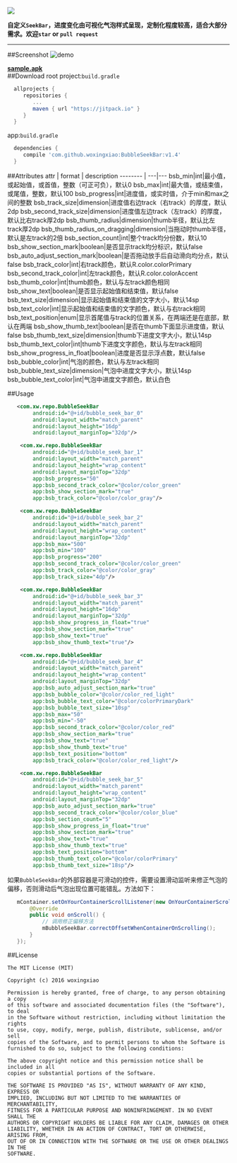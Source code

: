[![](https://jitpack.io/v/woxingxiao/BubbleSeekBar.svg)](https://jitpack.io/#woxingxiao/BubbleSeekBar)  
  
**自定义`SeekBar`，进度变化由可视化气泡样式呈现，定制化程度较高，适合大部分需求。欢迎`star` or `pull request`**  
****
##Screenshot
![demo](https://github.com/woxingxiao/BubbleSeekBar/blob/master/demo.gif)  

[**sample.apk**](https://github.com/woxingxiao/BubbleSeekBar/raw/master/sample.apk)  
##Download
root project:`build.gradle`
```groovy
  allprojects {
	 repositories {
		...
		maven { url "https://jitpack.io" }
	 }
  }
```
app:`build.gradle`
```groovy
  dependencies {
     compile 'com.github.woxingxiao:BubbleSeekBar:v1.4'
  }
```  
##Attributes
attr | format | description
-------- | ---|---
bsb_min|int|最小值，或起始值，或首值，整数（可正可负），默认0
bsb_max|int|最大值，或结束值，或尾值，整数，默认100
bsb_progress|int|进度值，或实时值，介于min和max之间的整数
bsb_track_size|dimension|进度值右边track（右track）的厚度，默认2dp
bsb_second_track_size|dimension|进度值左边track（左track）的厚度，默认比右track厚2dp
bsb_thumb_radius|dimension|thumb半径，默认比左track厚2dp
bsb_thumb_radius_on_dragging|dimension|当拖动时thumb半径，默认是左track的2倍
bsb_section_count|int|整个track均分份数，默认10
bsb_show_section_mark|boolean|是否显示track均分标识，默认false
bsb_auto_adjust_section_mark|boolean|是否拖动放手后自动滑向均分点，默认false
bsb_track_color|int|右track颜色，默认R.color.colorPrimary
bsb_second_track_color|int|左track颜色，默认R.color.colorAccent
bsb_thumb_color|int|thumb颜色，默认与左track颜色相同
bsb_show_text|boolean|是否显示起始值和结束值，默认false
bsb_text_size|dimension|显示起始值和结束值的文字大小，默认14sp
bsb_text_color|int|显示起始值和结束值的文字颜色，默认与右track相同
bsb_text_position|enum|显示首尾值与track的位置关系，在两端还是在底部，默认在两端
bsb_show_thumb_text|boolean|是否在thumb下面显示进度值，默认false
bsb_thumb_text_size|dimension|thumb下进度文字大小，默认14sp
bsb_thumb_text_color|int|thumb下进度文字颜色，默认与左track相同
bsb_show_progress_in_float|boolean|进度是否显示浮点数，默认false
bsb_bubble_color|int|气泡的颜色，默认与左track相同
bsb_bubble_text_size|dimension|气泡中进度文字大小，默认14sp
bsb_bubble_text_color|int|气泡中进度文字颜色，默认白色  

##Usage
```xml
   <com.xw.repo.BubbleSeekBar
        android:id="@+id/bubble_seek_bar_0"
        android:layout_width="match_parent"
        android:layout_height="16dp"
        android:layout_marginTop="32dp"/>

    <com.xw.repo.BubbleSeekBar
        android:id="@+id/bubble_seek_bar_1"
        android:layout_width="match_parent"
        android:layout_height="wrap_content"
        android:layout_marginTop="32dp"
        app:bsb_progress="50"
        app:bsb_second_track_color="@color/color_green"
        app:bsb_show_section_mark="true"
        app:bsb_track_color="@color/color_gray"/>

    <com.xw.repo.BubbleSeekBar
        android:id="@+id/bubble_seek_bar_2"
        android:layout_width="match_parent"
        android:layout_height="wrap_content"
        android:layout_marginTop="32dp"
        app:bsb_max="500"
        app:bsb_min="100"
        app:bsb_progress="200"
        app:bsb_second_track_color="@color/color_green"
        app:bsb_track_color="@color/color_gray"
        app:bsb_track_size="4dp"/>

    <com.xw.repo.BubbleSeekBar
        android:id="@+id/bubble_seek_bar_3"
        android:layout_width="match_parent"
        android:layout_height="16dp"
        android:layout_marginTop="32dp"
        app:bsb_show_progress_in_float="true"
        app:bsb_show_section_mark="true"
        app:bsb_show_text="true"
        app:bsb_show_thumb_text="true"/>

    <com.xw.repo.BubbleSeekBar
        android:id="@+id/bubble_seek_bar_4"
        android:layout_width="match_parent"
        android:layout_height="wrap_content"
        android:layout_marginTop="32dp"
        app:bsb_auto_adjust_section_mark="true"
        app:bsb_bubble_color="@color/color_red_light"
        app:bsb_bubble_text_color="@color/colorPrimaryDark"
        app:bsb_bubble_text_size="10sp"
        app:bsb_max="50"
        app:bsb_min="-50"
        app:bsb_second_track_color="@color/color_red"
        app:bsb_show_section_mark="true"
        app:bsb_show_text="true"
        app:bsb_show_thumb_text="true"
        app:bsb_text_position="bottom"
        app:bsb_track_color="@color/color_red_light"/>

    <com.xw.repo.BubbleSeekBar
        android:id="@+id/bubble_seek_bar_5"
        android:layout_width="match_parent"
        android:layout_height="wrap_content"
        android:layout_marginTop="32dp"
        app:bsb_auto_adjust_section_mark="true"
        app:bsb_second_track_color="@color/color_blue"
        app:bsb_section_count="5"
        app:bsb_show_progress_in_float="true"
        app:bsb_show_section_mark="true"
        app:bsb_show_text="true"
        app:bsb_show_thumb_text="true"
        app:bsb_text_position="bottom"
        app:bsb_thumb_text_color="@color/colorPrimary"
        app:bsb_thumb_text_size="18sp"/>
```
如果`BubbleSeekBar`的外部容器是可滑动的控件，需要设置滑动监听来修正气泡的偏移，否则滑动后气泡出现位置可能错乱。方法如下：
```java
   mContainer.setOnYourContainerScrollListener(new OnYourContainerScrollListener() {
       @Override
       public void onScroll() {
           // 调用修正偏移方法
           mBubbleSeekBar.correctOffsetWhenContainerOnScrolling();
       }
   });
```

##License
```
The MIT License (MIT)

Copyright (c) 2016 woxingxiao

Permission is hereby granted, free of charge, to any person obtaining a copy
of this software and associated documentation files (the "Software"), to deal
in the Software without restriction, including without limitation the rights
to use, copy, modify, merge, publish, distribute, sublicense, and/or sell
copies of the Software, and to permit persons to whom the Software is
furnished to do so, subject to the following conditions:

The above copyright notice and this permission notice shall be included in all
copies or substantial portions of the Software.

THE SOFTWARE IS PROVIDED "AS IS", WITHOUT WARRANTY OF ANY KIND, EXPRESS OR
IMPLIED, INCLUDING BUT NOT LIMITED TO THE WARRANTIES OF MERCHANTABILITY,
FITNESS FOR A PARTICULAR PURPOSE AND NONINFRINGEMENT. IN NO EVENT SHALL THE
AUTHORS OR COPYRIGHT HOLDERS BE LIABLE FOR ANY CLAIM, DAMAGES OR OTHER
LIABILITY, WHETHER IN AN ACTION OF CONTRACT, TORT OR OTHERWISE, ARISING FROM,
OUT OF OR IN CONNECTION WITH THE SOFTWARE OR THE USE OR OTHER DEALINGS IN THE
SOFTWARE.
```
